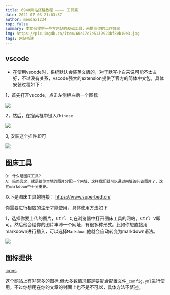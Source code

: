 ```yaml
---
title: 6940网站搭建教程 ———— 工具篇
date: 2021-07-03 21:03:57
author: mendax1234
top: false
summary: 本文会提供一些写网站的基础工具，来提高你的工作效率
img: https://pic.imgdb.cn/item/60e17c7e5132923bf80b10e3.jpg
tags: 网站搭建
---
```

## vscode
- 在使用vscode时，系统默认会装英文版的，对于默写小白来说可能不太友好，不过没有关系，vscode强大的extension提供了官方的简体中文包，具体安装过程如下：
  
1，首先打开vscode，点击左侧栏左后一个图标

![](https://pic.imgdb.cn/item/60e176965132923bf8ea0609.jpg)

2，然后，在搜索框中键入`Chinese`

![](https://pic.imgdb.cn/item/60e176df5132923bf8ebae7b.jpg)

3, 安装这个插件即可

![](https://pic.imgdb.cn/item/60e176fb5132923bf8ec610d.jpg)

## 图床工具
```
Q: 什么是图床工具?
A: 简而言之，就是给你本地的图片分配一个网址，这样我们就可以通过网址访问该图片了，这在markdown中十分重要。
```
以下是图床工具的链接：
https://www.superbed.cn/

你需要进行相应的注册才能使用，具体使用方法如下

1，选择你要上传的图片，<kbd>Ctrl C</kbd>,在浏览器中打开图床工具的网站，<kbd>Ctrl V</kbd>即可。然后他会给你的图片丰沛一个网址，有很多种形式。比如你想直接用markdown进行插入，可以选择`Markdown`,他就会自动转变为markdown语法。

![](https://pic.imgdb.cn/item/60e178a75132923bf8f6137d.jpg)

## 图标提供
[icons](https://fontawesome.com/v5.15/icons?d=gallery&p=2)

这个网站上有非常多的图标,但大多数情况都是要配合配置文件`_config.yml`进行使用，不过你想用在你的文章的封面上也不是不可以，具体方法不赘述。

